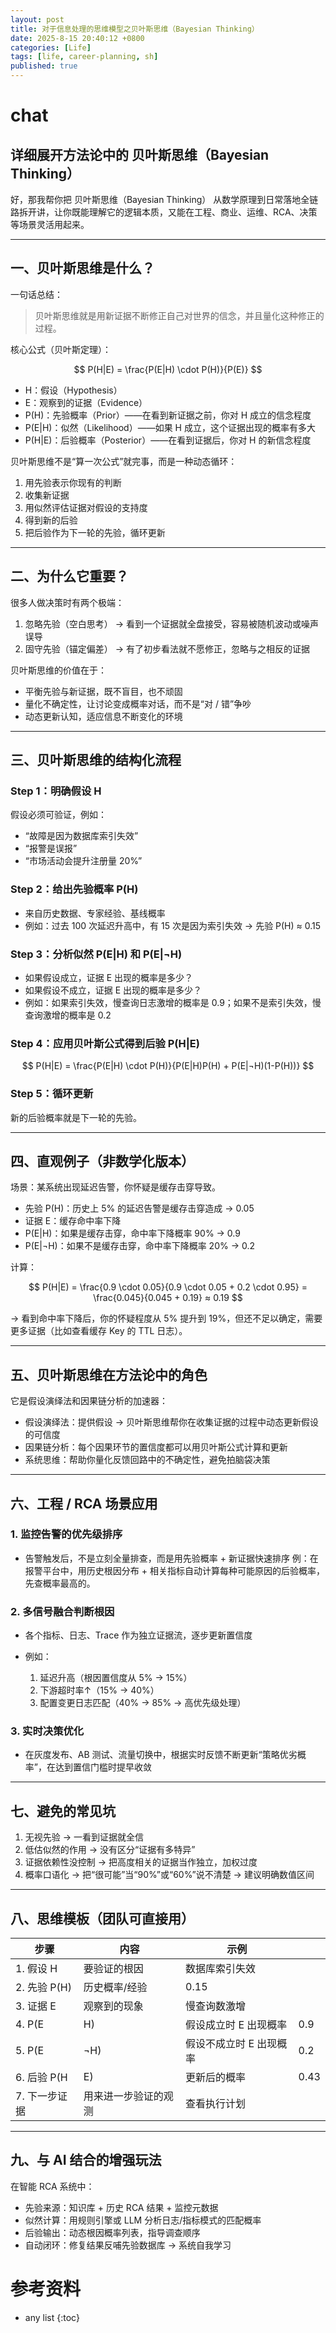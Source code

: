 ```yaml
---
layout: post
title: 对于信息处理的思维模型之贝叶斯思维（Bayesian Thinking）
date: 2025-8-15 20:40:12 +0800
categories: [Life]
tags: [life, career-planning, sh]
published: true
---
```


# chat

## 详细展开方法论中的 贝叶斯思维（Bayesian Thinking）

好，那我帮你把 贝叶斯思维（Bayesian Thinking） 从数学原理到日常落地全链路拆开讲，让你既能理解它的逻辑本质，又能在工程、商业、运维、RCA、决策等场景灵活用起来。

---

## 一、贝叶斯思维是什么？

一句话总结：

> 贝叶斯思维就是用新证据不断修正自己对世界的信念，并且量化这种修正的过程。

核心公式（贝叶斯定理）：

$$
P(H|E) = \frac{P(E|H) \cdot P(H)}{P(E)}
$$

* H：假设（Hypothesis）
* E：观察到的证据（Evidence）
* P(H)：先验概率（Prior）——在看到新证据之前，你对 H 成立的信念程度
* P(E|H)：似然（Likelihood）——如果 H 成立，这个证据出现的概率有多大
* P(H|E)：后验概率（Posterior）——在看到证据后，你对 H 的新信念程度

贝叶斯思维不是“算一次公式”就完事，而是一种动态循环：

1. 用先验表示你现有的判断
2. 收集新证据
3. 用似然评估证据对假设的支持度
4. 得到新的后验
5. 把后验作为下一轮的先验，循环更新

---

## 二、为什么它重要？

很多人做决策时有两个极端：

1. 忽略先验（空白思考）
   → 看到一个证据就全盘接受，容易被随机波动或噪声误导
2. 固守先验（锚定偏差）
   → 有了初步看法就不愿修正，忽略与之相反的证据

贝叶斯思维的价值在于：

* 平衡先验与新证据，既不盲目，也不顽固
* 量化不确定性，让讨论变成概率对话，而不是“对 / 错”争吵
* 动态更新认知，适应信息不断变化的环境

---

## 三、贝叶斯思维的结构化流程

### Step 1：明确假设 H

假设必须可验证，例如：

* “故障是因为数据库索引失效”
* “报警是误报”
* “市场活动会提升注册量 20%”

### Step 2：给出先验概率 P(H)

* 来自历史数据、专家经验、基线概率
* 例如：过去 100 次延迟升高中，有 15 次是因为索引失效 → 先验 P(H) ≈ 0.15

### Step 3：分析似然 P(E|H) 和 P(E|¬H)

* 如果假设成立，证据 E 出现的概率是多少？
* 如果假设不成立，证据 E 出现的概率是多少？
* 例如：如果索引失效，慢查询日志激增的概率是 0.9；如果不是索引失效，慢查询激增的概率是 0.2

### Step 4：应用贝叶斯公式得到后验 P(H|E)

$$
P(H|E) = \frac{P(E|H) \cdot P(H)}{P(E|H)P(H) + P(E|¬H)(1-P(H))}
$$

### Step 5：循环更新

新的后验概率就是下一轮的先验。

---

## 四、直观例子（非数学化版本）

场景：某系统出现延迟告警，你怀疑是缓存击穿导致。

* 先验 P(H)：历史上 5% 的延迟告警是缓存击穿造成 → 0.05
* 证据 E：缓存命中率下降
* P(E|H)：如果是缓存击穿，命中率下降概率 90% → 0.9
* P(E|¬H)：如果不是缓存击穿，命中率下降概率 20% → 0.2

计算：

$$
P(H|E) = \frac{0.9 \cdot 0.05}{0.9 \cdot 0.05 + 0.2 \cdot 0.95}  
= \frac{0.045}{0.045 + 0.19} ≈ 0.19
$$

→ 看到命中率下降后，你的怀疑程度从 5% 提升到 19%，但还不足以确定，需要更多证据（比如查看缓存 Key 的 TTL 日志）。

---

## 五、贝叶斯思维在方法论中的角色

它是假设演绎法和因果链分析的加速器：

* 假设演绎法：提供假设 → 贝叶斯思维帮你在收集证据的过程中动态更新假设的可信度
* 因果链分析：每个因果环节的置信度都可以用贝叶斯公式计算和更新
* 系统思维：帮助你量化反馈回路中的不确定性，避免拍脑袋决策

---

## 六、工程 / RCA 场景应用

### 1. 监控告警的优先级排序

* 告警触发后，不是立刻全量排查，而是用先验概率 + 新证据快速排序
  例：在报警平台中，用历史根因分布 + 相关指标自动计算每种可能原因的后验概率，先查概率最高的。

### 2. 多信号融合判断根因

* 各个指标、日志、Trace 作为独立证据流，逐步更新置信度
* 例如：

  1. 延迟升高（根因置信度从 5% → 15%）
  2. 下游超时率↑（15% → 40%）
  3. 配置变更日志匹配（40% → 85% → 高优先级处理）

### 3. 实时决策优化

* 在灰度发布、AB 测试、流量切换中，根据实时反馈不断更新“策略优劣概率”，在达到置信门槛时提早收敛

---

## 七、避免的常见坑

1. 无视先验 → 一看到证据就全信
2. 低估似然的作用 → 没有区分“证据有多特异”
3. 证据依赖性没控制 → 把高度相关的证据当作独立，加权过度
4. 概率口语化 → 把“很可能”当“90%”或“60%”说不清楚 → 建议明确数值区间

---

## 八、思维模板（团队可直接用）

| 步骤         | 内容         | 示例            |      |
| ---------- | ---------- | ------------- | ---- |
| 1. 假设 H    | 要验证的根因     | 数据库索引失效       |      |
| 2. 先验 P(H) | 历史概率/经验    | 0.15          |      |
| 3. 证据 E    | 观察到的现象     | 慢查询数激增        |      |
| 4. P(E     | H)         | 假设成立时 E 出现概率  | 0.9  |
| 5. P(E     | ¬H)        | 假设不成立时 E 出现概率 | 0.2  |
| 6. 后验 P(H  | E)         | 更新后的概率        | 0.43 |
| 7. 下一步证据   | 用来进一步验证的观测 | 查看执行计划        |      |

---

## 九、与 AI 结合的增强玩法

在智能 RCA 系统中：

* 先验来源：知识库 + 历史 RCA 结果 + 监控元数据
* 似然计算：用规则引擎或 LLM 分析日志/指标模式的匹配概率
* 后验输出：动态根因概率列表，指导调查顺序
* 自动闭环：修复结果反哺先验数据库 → 系统自我学习

# 参考资料

* any list
{:toc}